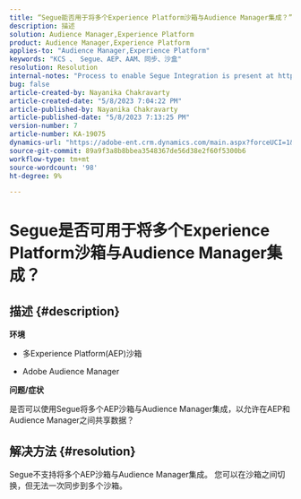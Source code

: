 ```yaml
---
title: “Segue能否用于将多个Experience Platform沙箱与Audience Manager集成？”
description: 描述
solution: Audience Manager,Experience Platform
product: Audience Manager,Experience Platform
applies-to: "Audience Manager,Experience Platform"
keywords: "KCS 、 Segue、AEP、AAM、同步、沙盒"
resolution: Resolution
internal-notes: "Process to enable Segue Integration is present at https://wiki.corp.adobe.com/pages/viewpage.action?spaceKey=supportdelivery&title=AEP+Segments+not+Populating+in+AAM internal link."
bug: false
article-created-by: Nayanika Chakravarty
article-created-date: "5/8/2023 7:04:22 PM"
article-published-by: Nayanika Chakravarty
article-published-date: "5/8/2023 7:13:25 PM"
version-number: 7
article-number: KA-19075
dynamics-url: "https://adobe-ent.crm.dynamics.com/main.aspx?forceUCI=1&pagetype=entityrecord&etn=knowledgearticle&id=992fb121-d3ed-ed11-8849-6045bd006239"
source-git-commit: 89a9f3a8b8bbea3548367de56d38e2f60f5300b6
workflow-type: tm+mt
source-wordcount: '98'
ht-degree: 9%

---
```


# Segue是否可用于将多个Experience Platform沙箱与Audience Manager集成？

## 描述 {#description}


<b>环境</b>

- 多Experience Platform(AEP)沙箱

- Adobe Audience Manager

<b>问题/症状</b>

是否可以使用Segue将多个AEP沙箱与Audience Manager集成，以允许在AEP和Audience Manager之间共享数据？


## 解决方法 {#resolution}


Segue不支持将多个AEP沙箱与Audience Manager集成。 您可以在沙箱之间切换，但无法一次同步到多个沙箱。


